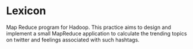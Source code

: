 # Lexicon
Map Reduce program for Hadoop. This practice aims to design and implement a small MapReduce application to calculate the trending topics on twitter and feelings associated with such hashtags.
